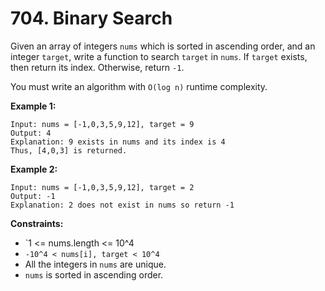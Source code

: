 # 704. Binary Search

Given an array of integers `nums` which is sorted in ascending order, and an integer `target`, write a function to search `target` in `nums`. If `target` exists, then return its index. Otherwise, return `-1`.

You must write an algorithm with `O(log n)` runtime complexity.

<strong>Example 1:</strong>
```
Input: nums = [-1,0,3,5,9,12], target = 9
Output: 4
Explanation: 9 exists in nums and its index is 4
Thus, [4,0,3] is returned.
```

<strong>Example 2:</strong>
```
Input: nums = [-1,0,3,5,9,12], target = 2
Output: -1
Explanation: 2 does not exist in nums so return -1
```


<strong>Constraints:</strong>

- `1 <= nums.length <= 10^4
- `-10^4 < nums[i], target < 10^4`
- All the integers in `nums` are unique.
- `nums` is sorted in ascending order.